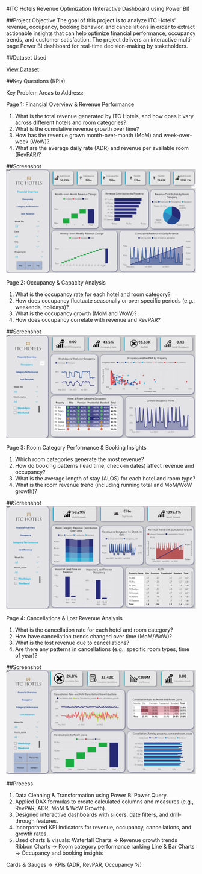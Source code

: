 #ITC Hotels Revenue Optimization (Interactive Dashboard using Power BI)

##Project Objective
The goal of this project is to analyze ITC Hotels’ revenue, occupancy, booking behavior, and cancellations in order to extract actionable insights that can help optimize financial performance, occupancy trends, and customer satisfaction.
The project delivers an interactive multi-page Power BI dashboard for real-time decision-making by stakeholders.

##Dataset Used

[View Dataset](https://github.com/shubh-verma96/ITC-Hotel-Revenue-Optimization/blob/main/ITC%20Dataset.zip)

##Key Questions (KPIs)

Key Problem Areas to Address:

Page 1: Financial Overview & Revenue Performance

1. What is the total revenue generated by ITC Hotels, and how does it vary across different hotels and room categories?
2. What is the cumulative revenue growth over time?
3. How has the revenue grown month-over-month (MoM) and week-over-week (WoW)?
4. What are the average daily rate (ADR) and revenue per available room (RevPAR)?

##Screenshot
![Screenshot](https://github.com/shubh-verma96/ITC-Hotel-Revenue-Optimization/blob/main/Screenshot%201%20-%20Financial%20Overview.png)

Page 2: Occupancy & Capacity Analysis

1. What is the occupancy rate for each hotel and room category?
2. How does occupancy fluctuate seasonally or over specific periods (e.g., weekends, holidays)?
3. What is the  occupancy growth (MoM and WoW)?
4. How does occupancy correlate with revenue and RevPAR?

##Screenshot
![Screenshot](https://github.com/shubh-verma96/ITC-Hotel-Revenue-Optimization/blob/main/Screenshot%202%20-%20Occupancy.png)

Page 3: Room Category Performance & Booking Insights

1. Which room categories generate the most revenue?
2. How do booking patterns (lead time, check-in dates) affect revenue and occupancy?
3. What is the average length of stay (ALOS) for each hotel and room type?
4. What is the room revenue trend (including running total and MoM/WoW growth)?

##Screenshot
![Screenshot](https://github.com/shubh-verma96/ITC-Hotel-Revenue-Optimization/blob/main/Screenshot%203%20-%20Category%20Performance.png)

Page 4: Cancellations & Lost Revenue Analysis

1. What is the cancellation rate for each hotel and room category?
2. How have cancellation trends changed over time (MoM/WoW)?
3. What is the lost revenue due to cancellations?
4. Are there any patterns in cancellations (e.g., specific room types, time of year)?

##Screenshot
![Screenshot](https://github.com/shubh-verma96/ITC-Hotel-Revenue-Optimization/blob/main/Screenshot%204%20-%20Lost%20Revenue.png)

##Process

1. Data Cleaning & Transformation using Power BI Power Query.
2. Applied DAX formulas to create calculated columns and measures (e.g., RevPAR, ADR, MoM & WoW Growth).
3. Designed interactive dashboards with slicers, date filters, and drill-through features.
4. Incorporated KPI indicators for revenue, occupancy, cancellations, and growth rates.
5. Used charts & visuals:
Waterfall Charts → Revenue growth trends
Ribbon Charts → Room category performance ranking
Line & Bar Charts → Occupancy and booking insights

Cards & Gauges → KPIs (ADR, RevPAR, Occupancy %)
